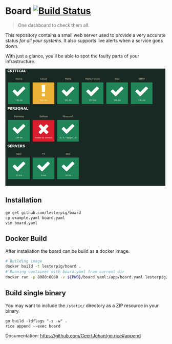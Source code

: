 Board [![Build Status](https://travis-ci.org/Lesterpig/board.svg?branch=master)](https://travis-ci.org/Lesterpig/board)
=======================================================================================================================

> One dashboard to check them all.

This repository contains a small web server used to provide a very accurate status *for all your systems*. It also supports live alerts when a service goes down.

With just a glance, you'll be able to spot the faulty parts of your infrastructure.

![Screenshot](screenshot.png "Screenshot")

Installation
------------

```
go get github.com/lesterpig/board
cp example.yaml board.yaml
vim board.yaml
```

Docker Build
------------
After installation the board can be build as a docker image.

```bash
# Building image
docker build -t lesterpig/board .
# Running container with board.yaml from current dir
docker run -p 8080:8080 -v ${PWD}/board.yaml:/app/board.yaml lesterpig/board
```

Build single binary
-------------------

You may want to include the `/static/` directory as a ZIP resource in your binary.

```
go build -ldflags "-s -w" .
rice append --exec board
```

Documentation: https://github.com/GeertJohan/go.rice#append
